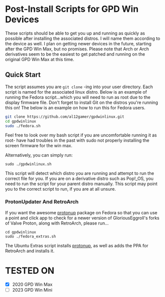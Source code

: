 # Post-Install Scripts for GPD Win Devices
These scripts should be able to get you up and running as quickly as possible after installing the associated distros. I will name them according to the device as well. I plan on getting newer devices in the future, starting after the GPD Win Max, but no promises.  Please note that Arch or Arch derivatives seem to be the easiest to get patched and running on the original GPD Win Max at this time.
## Quick Start
The script assumes you are `git clone` -ing into your user directory. Each script is named for the associated linux distro. Below is an example of running the Fedora script...which you will need to run as root due to the display firmware file.
Don't forget to install Git on the distros you're running this on!
The below is an example on how to run this for Fedora users.
```bash
git clone https://github.com/al12gamer/gpdwinlinux.git
cd gpdwinlinux
sudo ./fedora.sh
```
Feel free to look over my bash script if you are uncomfortable running it as root- have had troubles in the past with sudo not properly installing the screen firmware for the win max.

Alternatively, you can simply run:

`sudo ./gpdwinlinux.sh`

This script will detect which distro you are running and attempt to run the correct file for you.
If you are on a derivative distro such as Pop!_OS, you need to run the script for your parent distro manually.
This script may point you to the correct script to run, if you are at all unsure.

### ProtonUpdater And RetroArch
If you want the awesome [protonup](https://flathub.org/apps/details/net.davidotek.pupgui2) package on Fedora so that you can use a point and click app to check for a newer version of GloriousEggroll's forks of Valve Proton, along with RetroArch, please run... 
```
cd gpdwinlinux
sudo ./fedora_extras.sh
```
The Ubuntu Extras script installs [protonup](https://flathub.org/apps/details/net.davidotek.pupgui2), as well as adds the PPA for RetroArch and installs it.

# TESTED ON
- [x] 2020 GPD Win Max
- [ ] 2023 GPD Win Mini
